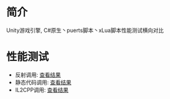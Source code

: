 # 简介
 Unity游戏引擎, C#原生丶puerts脚本丶xLua脚本性能测试横向对比

# 性能测试
 * 反射调用: [查看结果](./STATES_BY_REFLECTION.md)
 * 静态代码调用: [查看结果](./STATES_BY_STATIC_CODE.md)
 * IL2CPP调用: [查看结果](./STATES_BY_IL2CPP.md)   
 
